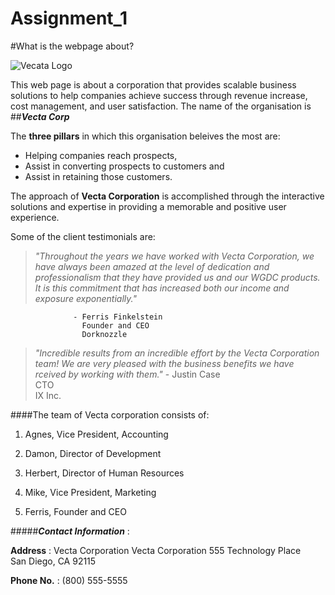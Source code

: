 # Assignment_1
 
 #What is the webpage about?

 ![Vecata Logo](https://images.app.goo.gl/nhirqvcJBykym8J18)

 This web page is about a corporation that provides scalable business solutions to help companies achieve success through revenue increase, cost management, and user satisfaction. The name of the organisation is ##**_Vecta Corp_**

 The **three pillars** in which this organisation beleives the most are:

 * Helping companies reach prospects,
 * Assist in converting prospects to customers and 
 * Assist in retaining those customers.

 The approach of **Vecta Corporation** is accomplished through the interactive solutions and expertise in providing a memorable and positive user experience.

 Some of the client testimonials are:

 >_"Throughout the years we have worked with Vecta Corporation, we have always been amazed at the level of dedication and professionalism that they have provided us and our WGDC products. It is this commitment that has increased both our income and exposure exponentially."_
                  
                  - Ferris Finkelstein  
                    Founder and CEO  
                    Dorknozzle  

 >_"Incredible results from an incredible effort by the Vecta Corporation team! We are very pleased with the business benefits we have rceived by working with them."_ 
                  - Justin Case   
                    CTO   
                    IX Inc.   

 ####The team of Vecta corporation consists of:

 1. Agnes, 
 Vice President, 
 Accounting 

 2. Damon,
 Director of Development 

 3. Herbert,
 Director of Human Resources 

 4. Mike,
 Vice President, Marketing 

 5. Ferris, 
 Founder and CEO

 #####**_Contact Information_** :
 
 **Address** : Vecta Corporation Vecta Corporation 
           555 Technology Place  
           San Diego, CA 92115 
 
 **Phone No.** : (800) 555-5555
